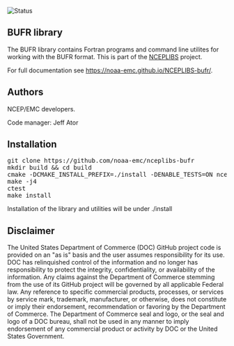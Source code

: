 ![Status](https://github.com/NOAA-EMC/NCEPLIBS-sp/workflows/Build%20and%20Test/badge.svg)

## BUFR library

The BUFR library contains Fortran programs and command line utilites
for working with the BUFR format. This is part of the
[NCEPLIBS](https://github.com/NOAA-EMC/NCEPLIBS) project.

For full documentation see https://noaa-emc.github.io/NCEPLIBS-bufr/.

## Authors

NCEP/EMC developers.

Code manager: Jeff Ator

## Installation

<pre>
git clone https://github.com/noaa-emc/nceplibs-bufr
mkdir build && cd build
cmake -DCMAKE_INSTALL_PREFIX=./install -DENABLE_TESTS=ON nceplibs-bufr
make -j4
ctest
make install
</pre>

Installation of the library and utilities will be under ./install

## Disclaimer

The United States Department of Commerce (DOC) GitHub project code is
provided on an "as is" basis and the user assumes responsibility for
its use. DOC has relinquished control of the information and no longer
has responsibility to protect the integrity, confidentiality, or
availability of the information. Any claims against the Department of
Commerce stemming from the use of its GitHub project will be governed
by all applicable Federal law. Any reference to specific commercial
products, processes, or services by service mark, trademark,
manufacturer, or otherwise, does not constitute or imply their
endorsement, recommendation or favoring by the Department of
Commerce. The Department of Commerce seal and logo, or the seal and
logo of a DOC bureau, shall not be used in any manner to imply
endorsement of any commercial product or activity by DOC or the United
States Government.


